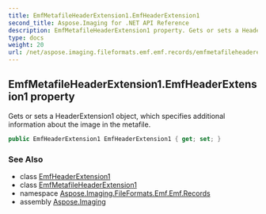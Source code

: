 ```yaml
---
title: EmfMetafileHeaderExtension1.EmfHeaderExtension1
second_title: Aspose.Imaging for .NET API Reference
description: EmfMetafileHeaderExtension1 property. Gets or sets a HeaderExtension1 object which specifies additional information about the image in the metafile
type: docs
weight: 20
url: /net/aspose.imaging.fileformats.emf.emf.records/emfmetafileheaderextension1/emfheaderextension1/
---
```

## EmfMetafileHeaderExtension1.EmfHeaderExtension1 property

Gets or sets a HeaderExtension1 object, which specifies additional information about the image in the metafile.

```csharp
public EmfHeaderExtension1 EmfHeaderExtension1 { get; set; }
```

### See Also

* class [EmfHeaderExtension1](../../../aspose.imaging.fileformats.emf.emf.objects/emfheaderextension1/)
* class [EmfMetafileHeaderExtension1](../)
* namespace [Aspose.Imaging.FileFormats.Emf.Emf.Records](../../emfmetafileheaderextension1/)
* assembly [Aspose.Imaging](../../../)


